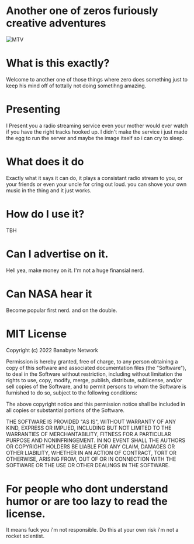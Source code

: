 # Another one of zeros furiously creative adventures
![MTV](https://cdn.discordapp.com/attachments/989196322529742929/1005720622405517442/a_7ec88ef3cb8e2f25bf0aebea45706b58.gif)

# What is this exactly?
Welcome to another one of those things where zero does something just to keep his mind off of tottally not doing sometihng amazing.

# Presenting
I Present you a radio streaming service even your mother would ever watch if you have the right tracks hooked up. I didn't make the service i just made the egg to run the server and maybe the image itself so i can cry to sleep.

# What does it do
Exactly what it says it can do, it plays a consistant radio stream to you, or your friends or even your uncle for cring out loud. you can shove your own music in the thing and it just works.

# How do I use it?
TBH

# Can I advertise on it.
Hell yea, make money on it. I'm not a huge finansial nerd.

# Can NASA hear it
Become popular first nerd. and on the double.

# MIT License
Copyright (c) 2022 Banabyte Network

Permission is hereby granted, free of charge, to any person obtaining a copy
of this software and associated documentation files (the "Software"), to deal
in the Software without restriction, including without limitation the rights
to use, copy, modify, merge, publish, distribute, sublicense, and/or sell
copies of the Software, and to permit persons to whom the Software is
furnished to do so, subject to the following conditions:

The above copyright notice and this permission notice shall be included in all
copies or substantial portions of the Software.

THE SOFTWARE IS PROVIDED "AS IS", WITHOUT WARRANTY OF ANY KIND, EXPRESS OR
IMPLIED, INCLUDING BUT NOT LIMITED TO THE WARRANTIES OF MERCHANTABILITY,
FITNESS FOR A PARTICULAR PURPOSE AND NONINFRINGEMENT. IN NO EVENT SHALL THE
AUTHORS OR COPYRIGHT HOLDERS BE LIABLE FOR ANY CLAIM, DAMAGES OR OTHER
LIABILITY, WHETHER IN AN ACTION OF CONTRACT, TORT OR OTHERWISE, ARISING FROM,
OUT OF OR IN CONNECTION WITH THE SOFTWARE OR THE USE OR OTHER DEALINGS IN THE
SOFTWARE.

# For people who dont understand humor or are too lazy to read the license.
It means fuck you i'm not responsible. Do this at your own risk i'm not a rocket scientist.
